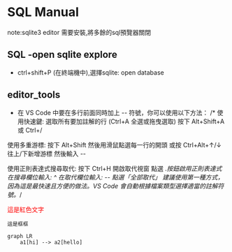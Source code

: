 # SQL Manual

note:sqlite3 editor 需要安裝,將多餘的sql預覽器關閉

## SQL -open sqlite explore

- ctrl+shift+P (在終端機中),選擇sqlite: open database

## editor_tools

- 在 VS Code 中要在多行前面同時加上 -- 符號，你可以使用以下方法：
/* 使用快速鍵:
選取所有要加註解的行 (Ctrl+A 全選或拖曳選取)
按下 Alt+Shift+A 或 Ctrl+/

使用多重游標:
按下 Alt+Shift 然後用滑鼠點選每一行的開頭
或按 Ctrl+Alt+↑/↓ 往上/下新增游標
然後輸入 --

使用正則表達式搜尋取代:
按下 Ctrl+H 開啟取代視窗
點選 .*按鈕啟用正則表達式
在搜尋欄位輸入: ^
在取代欄位輸入: --
點選「全部取代」
建議使用第一種方式，因為這是最快速且方便的做法。VS Code 會自動根據檔案類型選擇適當的註解符號。*/

<span style="color:red;">這是紅色文字</span>

`這是框框`

```mermaid
graph LR 
    a1[hi] --> a2[hello]
```
